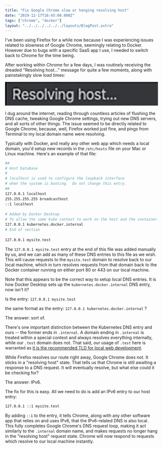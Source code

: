 ```yaml
---
title: "Fix Google Chrome slow or hanging resolving host"
date: "2019-12-17T16:45:00.000Z"
tags: ["chrome", "docker"]
layout: "../../../../../../layouts/BlogPost.astro"
---
```


I've been using Firefox for a while now because I was experiencing issues related to slowness of Google Chrome, seemingly relating to Docker. However due to bugs with a specific SaaS app I use, I needed to switch back to Chrome for the time being.

After working within Chrome for a few days, I was routinely receiving the dreaded "Resolving host..." message for quite a few moments, along with painstakingly slow load times:

![Resolving Host...](resolving-host.png)

I dug around the internet, reading through countless articles of flushing the DNS cache, tweaking Google Chrome settings, trying out new DNS servers, and all sorts of other things. The issue seemed to be directly related to Google Chrome, because, well, Firefox worked just fine, and pings from Terminal to my local domain name were resolving.

Typically with Docker, and really any other web app which needs a local domain, you'd setup new records in the `/etc/hosts` file on your Mac or Linux machine. Here's an example of that file:

```bash
##
# Host Database
#
# localhost is used to configure the loopback interface
# when the system is booting.  Do not change this entry.
##
127.0.0.1 localhost
255.255.255.255 broadcasthost
::1 localhost

# Added by Docker Desktop
# To allow the same kube context to work on the host and the container:
127.0.0.1 kubernetes.docker.internal
# End of section

127.0.0.1 mysite.test
```

The `127.0.0.1 mysite.test` entry at the end of this file was added manually by us, and we can add as many of these DNS entries to this file as we wish. This will cause requests to the `mysite.test` domain to resolve back to our local machine, which in turn resolves requests from that domain back to the Docker container running on either port 80 or 443 on our local machine.

Note that this appears to be the correct way to setup local DNS entries. It is how Docker Desktop sets up the `kubernetes.docker.internal` DNS entry, now isn't it?

Is the entry: `127.0.0.1 mysite.test`

the same format as the entry: `127.0.0.1 kubernetes.docker.internal` ?

The answer: sort of.

There's one important distinction between the Kubernetes DNS entry and ours -- the former ends in `.internal`. A domain ending in `.internal` is treated within a special context and always resolves everything internally, while our `.test` domain does not. That said, our usage of `.test` here is warranted as <a href="https://en.wikipedia.org/wiki/.test" target="_blank">it is the recommended TLD for local web development</a>.

While Firefox resolves our route right away, Google Chrome does not. It sticks in a "resolving host" state. That tells us that Chrome is still awaiting a response to a DNS request. It will eventually resolve, but what else could it be checking for?

The answer: IPv6.

The fix for this is easy. All we need to do is add an IPv6 entry to our host entry:

```bash
127.0.0.1 ::1 mysite.test
```

By adding `::1` to the entry, it tells Chrome, along with any other software app that relies on and uses IPv6, that the IPv6-related DNS is also local. This fully completes Google Chrome's DNS request loop, making it act similarly to the `.internal` domain name, and makes requests no longer hang in the "resolving host" request state. Chrome will now respond to requests which resolve to our local machine instantly.
